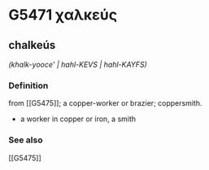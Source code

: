 # G5471 χαλκεύς

## chalkeús

_(khalk-yooce' | hahl-KEVS | hahl-KAYFS)_

### Definition

from [[G5475]]; a copper-worker or brazier; coppersmith.

- a worker in copper or iron, a smith

### See also

[[G5475]]

